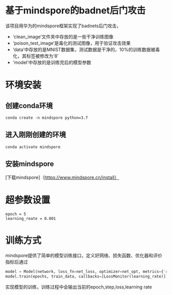 # 基于mindspore的badnet后门攻击

该项目用华为的mindspore框架实现了badnets后门攻击，
* ‘clean_image’文件夹中存放的是一些干净训练图像
* ‘poison_test_image’是毒化的测试图像，用于验证攻击效果
* ‘data’中存放的是MNIST数据集，测试数据是干净的，10%的训练数据被毒化，其标签被修改为‘8’
* ‘model’中存放的是训练完后的模型参数
# 环境安装
## 创建conda环境
`conda create -n mindspore python=3.7`
## 进入刚刚创建的环境
`conda activate mindspore`
## 安装mindspore
[下载mindspore]（https://www.mindspore.cn/install）
# 超参数设置
```
epoch = 5
learning_reate = 0.001
```
# 训练方式
mindspore提供了简单的模型训练接口，定义好网络、损失函数、优化器和评价指标后通过
```python
model = Model(network, loss_fn=net_loss, optimizer=net_opt, metrics={'Accuracy':metric})
model.train(epochs, train_data, callbacks=[LossMonitor(learning_rate)])
```
实现模型的训练，训练过程中会输出当前的epoch,step,loss,learning rate
